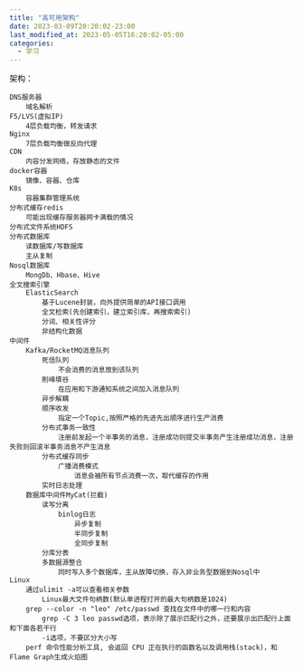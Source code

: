 ```yaml
---
title: "高可用架构"
date: 2023-03-09T20:20:02-23:00
last_modified_at: 2023-05-05T16:20:02-05:00
categories:
  - 学习
---
```


架构：

	DNS服务器
		域名解析
	F5/LVS(虚拟IP)
		4层负载均衡，转发请求
	Nginx
		7层负载均衡做反向代理
	CDN
		内容分发网络，存放静态的文件
	docker容器
		镜像、容器、仓库
	K8s
		容器集群管理系统
	分布式缓存redis
		可能出现缓存服务器网卡满载的情况
	分布式文件系统HDFS
	分布式数据库
		读数据库/写数据库
		主从复制
	Nosql数据库
		MongDb、Hbase、Hive
	全文搜索引擎
		ElasticSearch
			基于Lucene封装，向外提供简单的API接口调用
			全文检索(先创建索引，建立索引库，再搜索索引)
			分词、相关性评分
			非结构化数据
	中间件
		Kafka/RocketMQ消息队列
			死信队列
				不会消费的消息放到该队列
			削峰填谷
				在应用和下游通知系统之间加入消息队列
			异步解耦
			顺序收发
				指定一个Topic,按照严格的先进先出顺序进行生产消费
			分布式事务一致性
				注册前发起一个半事务的消息，注册成功则提交半事务产生注册成功消息，注册失败则回滚半事务消息不产生消息
			分布式缓存同步
				广播消费模式
					消息会被所有节点消费一次，取代缓存的作用
			实时日志处理
		数据库中间件MyCat(拦截)
			读写分离
				binlog日志
					异步复制
					半同步复制
					全同步复制
			分库分表
			多数据源整合
				同时写入多个数据库，主从故障切换，存入非业务型数据到Nosql中
	Linux
		通过ulimit -a可以查看相关参数
			Linux最大文件句柄数(默认单进程打开的最大句柄数是1024)
		grep --color -n "leo" /etc/passwd 查找在文件中的哪一行和内容
			grep -C 3 leo passwd选项，表示除了展示匹配行之外，还要展示出匹配行上面和下面各若干行
			-i选项，不要区分大小写
		perf 命令性能分析⼯具, 会返回 CPU 正在执⾏的函数名以及调⽤栈(stack)，和Flame Graph⽣成⽕焰图

